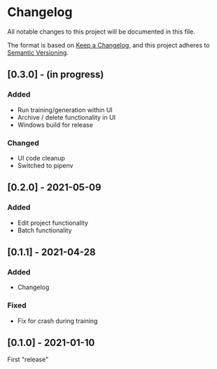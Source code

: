 # Changelog
All notable changes to this project will be documented in this file.

The format is based on [Keep a Changelog](https://keepachangelog.com/en/1.0.0/),
and this project adheres to [Semantic Versioning](https://semver.org/spec/v2.0.0.html).

## [0.3.0] - (in progress)
### Added
- Run training/generation within UI
- Archive / delete functionality in UI
- Windows build for release
### Changed
- UI code cleanup
- Switched to pipenv

## [0.2.0] - 2021-05-09
### Added
- Edit project functionality
- Batch functionality

## [0.1.1] - 2021-04-28
### Added
- Changelog
### Fixed
- Fix for crash during training

## [0.1.0] - 2021-01-10
First "release"
